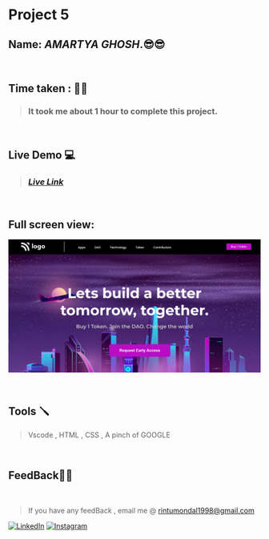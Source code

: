 # **Project 5**

## **Name:**  _AMARTYA GHOSH_.😎😎
<br>

## **Time taken :** ✍🏼

>### It took me about 1 hour to complete this project.
<br>

## **Live Demo**  💻 

>### _[**Live Link**](https://fabulous-tapioca-043dd4.netlify.app/)_

<br>

## Full screen view:
![desktop](./p5%20my%20take.png)

<br>


## **Tools** 🪛
>Vscode , HTML , CSS , A pinch of GOOGLE
<br>

## **FeedBack**🥷🏼

<br>

> If you have any feedBack , email me @
 rintumondal1998@gmail.com

[![LinkedIn][linkedin-shield]][linkedin-url]
[![Instagram][instagram-shield]][instagram-url]


[instagram-shield]: https://img.shields.io/badge/Instagram-%23E4405F.svg?style=for-the-badge&logo=Instagram&logoColor=white
[instagram-url]: https://www.instagram.com/rtiztic/

[linkedin-shield]: https://img.shields.io/badge/-LinkedIn-black.svg?style=for-the-badge&logo=linkedin&colorB=0B5FBB
[linkedin-url]: https://www.linkedin.com/in/amartya-ghosh-86a399193/
